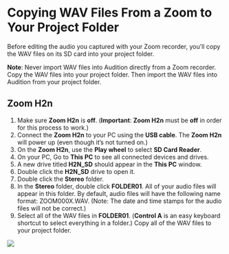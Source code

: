 # Copying WAV Files From a Zoom to Your Project Folder

Before editing the audio you captured with your Zoom recorder, you'll copy the WAV files on its SD card into your project folder.

**Note**: Never import WAV files into Audition directly from a Zoom recorder. Copy the WAV files into your project folder. Then import the WAV files into Audition from your project folder.

## Zoom H2n

1. Make sure **Zoom H2n** is **off**. \(**Important**: **Zoom H2n** must be **off** in order for this process to work.\)
2. Connect the **Zoom H2n** to your PC using the **USB cable**. The **Zoom H2n** will power up \(even though it’s not turned on.\)
3. On the **Zoom H2n**, use the **Play wheel** to select **SD Card Reader**.
4. On your PC, Go to **This PC** to see all connected devices and drives. 
5. A new drive titled **H2N\_SD** should appear in the **This PC** window.
6. Double click the **H2N\_SD** drive to open it.
7. Double click the **Stereo** folder.
8. In the **Stereo** folder, double click **FOLDER01**. All of your audio files will appear in this folder. By default, audio files will have the following name format: ZOOM000X.WAV. \(Note: The date and time stamps for the audio files will not be correct.\)
9. Select all of the WAV files in **FOLDER01**. \(**Control A** is an easy keyboard shortcut to select everything in a folder.\) Copy all of the WAV files to your project folder.

![](https://github.com/jjloomis/adobe-audition-basics-remote-connection-to-ccl-edition/tree/b2470c14bd7a8447d88cafc4488838fe4c3352a2/.gitbook/assets/wav-files-from-zoom.png)

